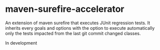 # maven-surefire-accelerator
An extension of maven surefire that executes JUnit regression tests. It inherits every goals and options with the option to execute automatically only the tests impacted from the last git commit changed classes.

In development
